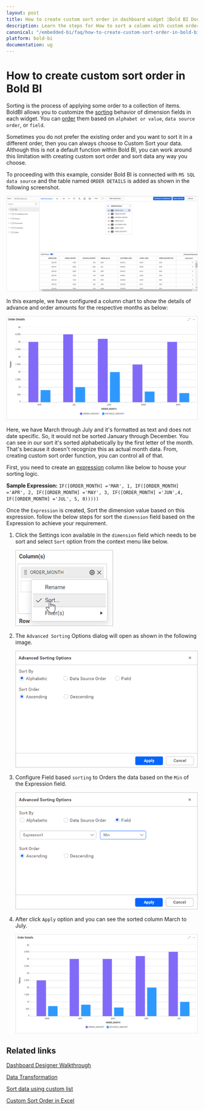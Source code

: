 ```yaml
---
layout: post
title: How to create custom sort order in dashboard widget |Bold BI Docs 
description: Learn the steps for How to sort a column with custom order and how to visualize the data in dashboard widget using in Bold BI designer.
canonical: "/embedded-bi/faq/how-to-create-custom-sort-order-in-bold-bi/"
platform: bold-bi
documentation: ug
---
```


# How to create custom sort order in Bold BI

Sorting is the process of applying some order to a collection of items. BoldBI allows you to customize the [sorting](/embedded-bi/visualizing-data/working-with-widgets/advanced-sorting/) behavior of dimension fields in each widget. You can [order](/embedded-bi/visualizing-data/working-with-widgets/advanced-sorting/) them based on `alphabet or value`, `data source order`, or `field`.

Sometimes you do not prefer the existing order and you want to sort it in a different order, then you can always choose to Custom Sort your data. Although this is not a default function within Bold BI, you can work around this limitation with creating custom sort order and sort data any way you choose.

To proceeding with this example, consider Bold BI is connected with `MS SQL data source` and the table named `ORDER DETAILS` is added as shown in the following screenshot.

![Order Details datasource](/static/assets/embedded/faq/images/order-details-datasource.png)

In this example, we have configured a column chart to show the details of advance and order amounts for the respective months as below:

![Order Details dashboard](/static/assets/embedded/faq/images/order-details-dashboard.png)

Here, we have March through July and it's formatted as text and does not date specific. So, it would not be sorted January through December. You can see in our sort it's sorted alphabetically by the first letter of the month. That's because it doesn't recognize this as actual month data. From, creating custom sort order function, you can control all of that.

First, you need to create an [expression](/embedded-bi/working-with-data-source/transforming-data/configuring-expression-columns/) column like below to house your sorting logic. 

**Sample Expression:** `IF([ORDER_MONTH] ='MAR', 1, IF([ORDER_MONTH] ='APR', 2, IF([ORDER_MONTH] ='MAY', 3, IF([ORDER_MONTH] ='JUN',4, IF([ORDER_MONTH] ='JUL', 5, 0)))))`

Once the `Expression` is created, Sort the dimension value based on this expression. follow the below steps for sort the `dimension` field based on the Expression to achieve your requirement. 

1. Click the Settings icon available in the `dimension` field which needs to be sort and select `Sort` option from the context menu like below.

     ![Sort Icon](/static/assets/embedded/faq/images/sort-icon.png)

2. The `Advanced Sorting` Options dialog will open as shown in the following image.
     
     ![Advanced sorting dialogue](/static/assets/embedded/faq/images/advanced-sorting.png)

3. Configure Field based `sorting` to Orders the data based on the `Min` of the Expression field.

     ![Field based sorting configuration](/static/assets/embedded/faq/images/field-based-sorting.png)

4. After click `Apply` option and you can see the sorted column March to July.
    
     ![Custom sort dashboard](/static/assets/embedded/faq/images/custom-sorted-dashboard.png)


## Related links     

[Dashboard Designer Walkthrough](/embedded-bi/getting-started/quick-start/)

[Data Transformation](/embedded-bi/working-with-data-source/transforming-data/joining-table/)

[Sort data using custom list](https://support.microsoft.com/en-us/office/sort-data-using-a-custom-list-cba3d67a-c5cb-406f-9b14-a02205834d72)

[Custom Sort Order in Excel](https://www.excel-easy.com/examples/custom-sort-order.html)
